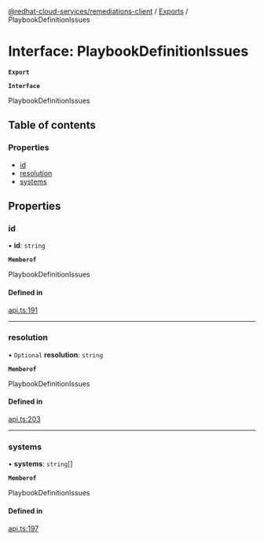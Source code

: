 [@redhat-cloud-services/remediations-client](../README.md) / [Exports](../modules.md) / PlaybookDefinitionIssues

# Interface: PlaybookDefinitionIssues

**`Export`**

**`Interface`**

PlaybookDefinitionIssues

## Table of contents

### Properties

- [id](PlaybookDefinitionIssues.md#id)
- [resolution](PlaybookDefinitionIssues.md#resolution)
- [systems](PlaybookDefinitionIssues.md#systems)

## Properties

### id

• **id**: `string`

**`Memberof`**

PlaybookDefinitionIssues

#### Defined in

[api.ts:191](https://github.com/RedHatInsights/javascript-clients/blob/master/packages/remediations/api.ts#L191)

___

### resolution

• `Optional` **resolution**: `string`

**`Memberof`**

PlaybookDefinitionIssues

#### Defined in

[api.ts:203](https://github.com/RedHatInsights/javascript-clients/blob/master/packages/remediations/api.ts#L203)

___

### systems

• **systems**: `string`[]

**`Memberof`**

PlaybookDefinitionIssues

#### Defined in

[api.ts:197](https://github.com/RedHatInsights/javascript-clients/blob/master/packages/remediations/api.ts#L197)
